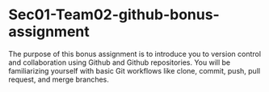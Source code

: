 # Sec01-Team02-github-bonus-assignment
The purpose of this bonus assignment is to introduce you to version control and collaboration using Github and Github repositories. You will be familiarizing yourself with basic Git workflows like clone, commit, push, pull request, and merge branches.
